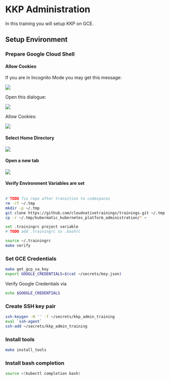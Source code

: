 # KKP Administration

In this training you will setup KKP on GCE.


## Setup Environment

### Prepare Google Cloud Shell

#### Allow Cookies

If you are in Incognito Mode you may get this message:

![](../img/cookies_01.png)

Open this dialogue:

![](../img/cookies_02.png)

Allow Cookies:

![](../img/cookies_03.png)

#### Select Home Directory

![](../img/open_home_workspace.png)

#### Open a new tab

![](../img/choose_project.png)

#### Verify Environment Variables are set

```bash

# TODO fix repo after transition to codespaces
rm -rf ~/.tmp
mkdir -p ~/.tmp
git clone https://github.com/cloudnativetrainings/trainings.git ~/.tmp
cp -r ~/.tmp/kubermatic_kubernetes_platform_administration/* ~ 

set .trainingrc project variable
# TODO add .trainingrc to .bashrc

source ~/.trainingrc
make verify
```

### Set GCE Credentials

```bash
make get_gcp_sa_key
export GOOGLE_CREDENTIALS=$(cat ~/secrets/key.json)
```

Verify Google Credentials via

```bash
echo $GOOGLE_CREDENTIALS
```

### Create SSH key pair

```bash
ssh-keygen -N '' -f ~/secrets/kkp_admin_training
eval `ssh-agent`
ssh-add ~/secrets/kkp_admin_training
```

### Install tools

```bash
make install_tools
```

### Install bash completion

```bash
source <(kubectl completion bash)
```
